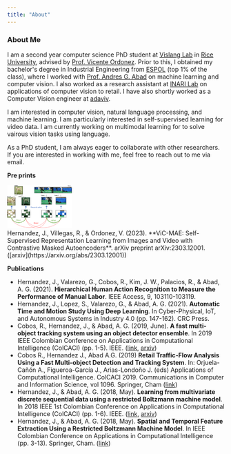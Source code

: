 ```yaml
---
title: "About"
---
```


### About Me
I am a second year computer science PhD student at [Vislang Lab](https://www.vislang.ai) in [Rice University](https://cs.rice.edu/), advised by [Prof. Vicente Ordonez](http://vicenteordonez.com). Prior to this, I obtained my bachelor's degree in Industrial Engineering from [ESPOL](http://www.espol.edu.ec/) (top 1% of the class), where I worked with [Prof. Andres G. Abad](https://www.researchgate.net/profile/Andres-Abad-2) on machine learning and computer vision. I also worked as a research assistant at [INARI Lab](https://inarilab.com/) on applications of computer vision to retail. I have also shortly worked as a Computer Vision engineer at [adaviv](https://www.adaviv.com/).

I am interested in computer vision, natural language processing, and machine learning. I am particularly interested in self-supervised learning for video data.
I am currently working on multimodal learning for to solve vairous vision tasks using language.

As a PhD student, I am always eager to collaborate with other researchers. If you are interested in working with me, feel free to reach out to me via email.

**Pre prints**
<div class='paper-box'><div class='paper-box-image'><div><img src='https://raw.githubusercontent.com/jeffhernandez1995/jeffhernandez1995.github.io/master/pictures/vic_mae_teaser.png' alt="ViC-MAE teaser" width=150px></div></div>
<div class='paper-box-text' markdown="1">
Hernandez, J., Villegas, R., & Ordonez, V. (2023). **ViC-MAE: Self-Supervised Representation Learning from Images and Video with Contrastive Masked Autoencoders**. arXiv preprint arXiv:2303.12001. ([arxiv](https://arxiv.org/abs/2303.12001)) <br />
</div>
</div>

**Publications**
* Hernandez, J., Valarezo, G., Cobos, R., Kim, J. W., Palacios, R., & Abad, A. G. (2021). **Hierarchical Human Action Recognition to Measure the Performance of Manual Labor**. IEEE Access, 9, 103110-103119.
* Hernandez, J., Lopez, S., Valarezo, G., & Abad, A. G. (2021). **Automatic Time and Motion Study Using Deep Learning**. In Cyber-Physical, IoT, and Autonomous Systems in Industry 4.0 (pp. 147-162). CRC Press.
* Cobos, R., Hernandez, J., & Abad, A. G. (2019, June). **A fast multi-object tracking system using an object detector ensemble**. In 2019 IEEE Colombian Conference on Applications in Computational Intelligence (ColCACI) (pp. 1-5). IEEE. ([link](https://ieeexplore.ieee.org/document/8781972), [arxiv](https://arxiv.org/abs/1908.04349))
* Cobos R., Hernandez J., Abad A.G. (2019) **Retail Traffic-Flow Analysis Using a Fast Multi-object Detection and Tracking System**. In: Orjuela-Cañón A., Figueroa-García J., Arias-Londoño J. (eds) Applications of Computational Intelligence. ColCACI 2019. Communications in Computer and Information Science, vol 1096. Springer, Cham ([link](https://link.springer.com/chapter/10.1007%2F978-3-030-36211-9_3))
* Hernandez, J., & Abad, A. G. (2018, May). **Learning from multivariate discrete sequential data using a restricted Boltzmann machine model**. In 2018 IEEE 1st Colombian Conference on Applications in Computational Intelligence (ColCACI) (pp. 1-6). IEEE. ([link](https://ieeexplore.ieee.org/abstract/document/8484854), [arxiv](https://arxiv.org/abs/1804.10839))
* Hernandez, J., & Abad, A. G. (2018, May). **Spatial and Temporal Feature Extraction Using a Restricted Boltzmann Machine Model**. In IEEE Colombian Conference on Applications in Computational Intelligence (pp. 3-13). Springer, Cham. ([link](https://link.springer.com/chapter/10.1007%2F978-3-030-03023-0_1))